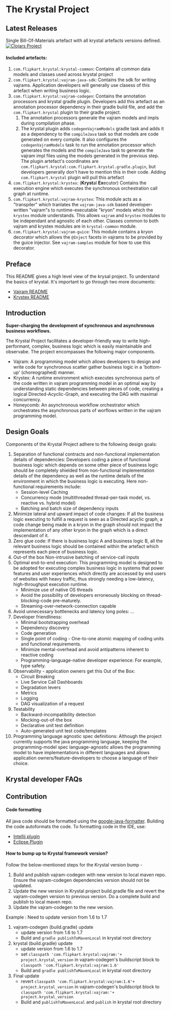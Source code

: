 # The Krystal Project

## Latest Releases

Single Bill-Of-Materials artefact with all krystal artefacts versions defined.  
[![Clojars Project](https://img.shields.io/clojars/v/com.flipkart.krystal/krystal-bom.svg)](https://clojars.org/com.flipkart.krystal/krystal-bom)

#### Included artefacts:

1. `com.flipkart.krystal:krystal-common`: Contains all common data models and classes used across
   krystal project
2. `com.flipkart.krystal:vajram-java-sdk`: Contains the sdk for writing vajrams. Application
   developers will generally use clasess of this artefact when writing business logic.
3. `com.flipkart.krystal:vajram-codegen`: Contains the annotation processors and krystal gradle
   plugin. Developers add this artefact as an annotation processor dependency in their gradle build
   file, and add the `com.flipkart.krystal` plugin to their gradle project.
    1. The annotation processors generate the vajram models and impls during compilation phase.
    2. The krystal plugin adds `codegenVajramModels` gradle task and adds it as a dependency to
       the `compileJava` task so that models are code generated on every compile. It also configures
       the `codegenVajramModels` task to run the annotation processor which generates the models and
       the `compileJava` task to generate the vajram impl files using the models generated in the
       previous step. The plugin artefact's coordinates
       are `com.flipkart.krystal:com.flipkart.krystal.gradle.plugin`, but developers generally don't
       have to mention this in their code. Adding `com.flipkart.krystal` plugin will pull this
       artefact
4. `com.flipkart.krystal:krystex`: (**Kryst**al **Ex**ecutor) Contains the execution engine which
   executes the synchronous orchestration call graph at runtime.
5. `com.flipkart.krystal:vajram-krystex`: This module acts as a "transpiler" which tranlates
   the `vajram-java-sdk` based developer-written "vajram"s to runtime-executable "kryon" models
   which the `krystex` module understands. This allows `vajram` and `krystex` modules to be
   independant and agnostic of each other. Classes common to both vajram and krystex modules are
   in `krystal-common` module.
6. `com.flipkart.krystal:vajram-guice`: This module contains a kryon decorator which allows
   the `@Inject` facets in vajrams to be provided by the guice injector. See `vajram-samples` module
   for how to use this decorator.

## Preface

This README gives a high level view of the krysal project.
To understand the basics of krystal. It's important to go through two more documents:

* [Vajram README](./vajram/vajram-java-sdk/README.md)
* [Krystex README](./krystex/README.md)

## Introduction

**Super-charging the development of synchronous and asynchronous business workflows.**

The Krystal Project facilitates a developer-friendly way to write high-performant, complex, business
logic which is easily maintainable and observabe. The project encompasses the following major
components.

* Vajram: A programming model which allows developers to design and write code for synchronous
  scatter gather business logic in a 'bottom-up' (choreographed) manner.
* Krystex: A runtime environment which executes synchronous parts of the code written in vajram
  programming model in an optimal way by understanding static dependencies between pieces of code,
  creating a logical Directed-Acyclic-Graph, and executing the DAG with maximal concurrency.
* Honeycomb: An asynchronous workflow orchestrator which orchestrates the asynchronous parts of
  worflows written in the vajram programming model.

## Design Goals

Components of the Krystal Project adhere to the following design goals:

1. Separation of functional contracts and non-functional implementation details of dependencies:
   Developers coding a
   piece of functional business logic which depends on some other piece of business logic should be
   completely shielded
   from non-functional implementation details of the dependency as well as the runtime details of
   the environment in
   which the business logic is executing. Here non-functional requirements include:
    * Session-level Caching
    * Concurrency mode (multithreaded thread-per-task model, vs. reactive vs. hybrid model)
    * Batching and batch size of dependency inputs
2. Minimize lateral and upward impact of code changes: If all the business logic executing to
   fulfill a request is seen
   as a Directed acyclic graph, a code change being made in a kryon in the graph should not impact
   the implementation of
   any other kryon in the graph which is a direct descendant of it.
3. Zero glue code: If there is business logic A and business logic B, all the relevant business
   logic should be
   contained within the artefact which represents each piece of business logic.
4. Out-of the box Non-intrusive batching of service-call inputs
5. Optimal end-to-end execution: This programming model is designed to be adopted for executing
   complex business logic
   in systems that power features and user experiences which directly are accessed by end users of
   websites with heavy traffic, thus
   strongly needing a low-latency, high-throughput execution runtime.
    * Minimize use of native OS threads
    * Avoid the possibility of developers erroneously blocking on thread-blocking-code pre-maturely.
    * Streaming-over-network-connection capable
6. Avoid unnecessary bottlenecks and latency long poles: ...
7. Developer friendliness:
    * Minimal bootstrapping overhead
    * Dependency discovery
    * Code generation
    * Single point of coding - One-to-one atomic mapping of coding units and functional
      requirements.
    * Minimize mental-overhead and avoid antipatterns inherent to reactive coding
    * Programming-language-native developer experience: For example, type safety.
8. Observability - application owners get this Out of the Box:
    * Circuit Breaking
    * Live Service Call Dashboards
    * Degradation levers
    * Metrics
    * Logging
    * DAG visualization of a request
9. Testability
    * Backward-incompatibility detection
    * Mocking-out-of-the box
    * Declarative unit test definition
    * Auto-generated unit test code/templates
10. Programming language agnostic spec definitions: Although the project currently supports the java
    programming language, keeping
    the programming-model spec language-agnostic allows the programming model to have
    implementations in different
    languages and allows application owners/feature-developers to choose a language of their choice.

## Krystal developer FAQs

## Contribution

#### Code formatting

All java code should be formatted using
the [google-java-formatter](https://plugins.jetbrains.com/plugin/8527-google-java-format). Building the code autoformats the code.
To formatting code in the IDE, use:
* [Intellij plugin](https://github.com/google/google-java-format#intellij-android-studio-and-other-jetbrains-ides)
* [Eclipse Plugin](https://github.com/google/google-java-format#eclipse)

#### How to bump up to Krystal framework version?

Follow the below-mentioned steps for the Krystal version bump -

1. Build and publish vajram-codegen with new version to local maven repo. Ensure the vajram-codegen
   dependencies version should not be updated.
2. Update the new version in Krystal project build.gradle file and revert the vajram-codegen version
   to previous version. Do a complete build and publish to local maven repo.
3. Update the vajram-codegen to the new version.

Example : Need to update version from 1.6 to 1.7

1. vajram-codegen (build.gradle) update
    - update version from 1.6 to 1.7
    - Build and `gradle publishToMavenLocal` in krystal root directory
2. krystal (build.gradle) update
    - update version from 1.6 to 1.7
    - set `classpath 'com.flipkart.krystal:vajram:'+ project.krystal_version` in vajram-codegen's
      buildscript block to `classpath 'com.flipkart.krystal:vajram:1.6'`
    - Build and `gradle publishToMavenLocal` in krystal root directory
3. Final update
    - revert `classpath 'com.flipkart.krystal:vajram:1.6'+ project.krystal_version` in
      vajram-codegen's buildscript block
      to `classpath 'com.flipkart.krystal:vajram:'+ project.krystal_version`
    - Build and `publishToMavenLocal` and `publish` in krystal root directory
